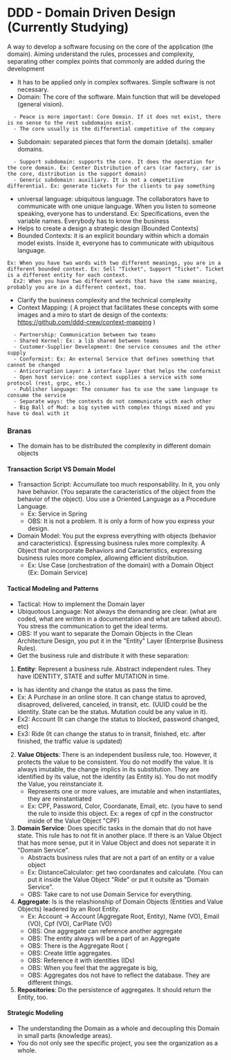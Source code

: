 # DDD - Domain Driven Design (Currently Studying)

A way to develop a software focusing on the core of the application (the domain). Aiming understand the rules, processes and complexity, separating other complex points that commonly are added during the development

- It has to be applied only in complex softwares. Simple software is not necessary.
- Domain: The core of the software. Main function that will be developed (general vision).
```
  - Peace is more important: Core Domain. If it does not exist, there is no sense to the rest subdomains exist. 
  - The core usually is the differential competitive of the company
```
- Subdomain: separated pieces that form the domain (details). smaller domains.
```
  - Support subdomain: supports the core. It does the operation for the core domain. Ex: Center Distribution of cars (car factory, car is the core, distribution is the support domain) 
  - Generic subdomain: auxiliary. It is not a competitive differential. Ex: generate tickets for the clients to pay something
```
- universal language: ubiquitous language. The collaborators have to communicate with one unique language. When you listen to someone speaking, everyone has to understand. Ex: Specifications, even the variable names. Everybody has to know the business
- Helps to create a design a strategic design (Bounded Contexts)
- Bounded Contexts: it is an explicit boundary within which a domain model exists. Inside it, everyone has to communicate with ubiquitous language.
```
Ex: When you have two words with two different meanings, you are in a different bounded context. Ex: Sell "Ticket", Support "Ticket". Ticket is a different entity for each context.
  Ex2: When you have two different words that have the same meaning, probably you are in a different context, too.
```
- Clarify the business complexity and the technical complexity 
- Context Mapping: ( A project that facilitates these concepts with some images and a miro to start de design of the contexts: https://github.com/ddd-crew/context-mapping )
```
  - Partnership: Communication between two teams
  - Shared Kernel: Ex: a lib shared between teams
  - Customer-Supplier Development: One service consumes and the other supply
  - Conformist: Ex: An external Service that defines something that cannot be changed
  - Anticorruption Layer: A interface layer that helps the conformist
  - Open host service: one context supplies a service with some protocol (rest, grpc, etc.)
  - Publisher language: The consumer has to use the same language to consume the service
  - Separate ways: the contexts do not communicate with each other
  - Big Ball of Mud: a big system with complex things mixed and you have to deal with it
```

### Branas

- The domain has to be distributed the complexity in different domain objects

#### Transaction Script VS Domain Model

- Transaction Script: Accumullate too much responsability. In it, you only have behavior. (You separate the caracteristics of the object from the behavior of the object). Uou use a Oriented Language as a Procedure Language.
  * Ex: Service in Spring
  * OBS: It is not a problem. It is only a form of how you express your design.
- Domain Model: You put the express everything with objects (behavior and caracteristics). Espressing business rules more complexity. A Object that incorporate Behaviors and Caracteristics, expressing business rules more complex, allowing efficient distribution.
  * Ex: Use Case (orchestration of the domain) with a Domain Object (Ex: Domain Service)

#### Tactical Modeling and Patterns

- Tactical: How to implement the Domain layer
- Ubiquotous Language: Not always the demanding are clear. (what are coded, what are written in a documentation and what are talked about). You stress the communication to get the ideal terms.
- OBS: If you want to separate the Domain Objects in the Clean Architecture Design, you put it in the "Entity" Layer (Enterprise Business Rules).  
- Get the business rule and distribute it with these separation:

1) **Entity**: Represent a business rule. Abstract independent rules. They have IDENTITY, STATE and suffer MUTATION in time.
  * Is has identity and change the status as pass the time.
  * Ex: A Purchase in an online store. It can change status to aproved, disaproved, delivered, canceled, in transit, etc. (UUID could be the identity. State can be the status. Mutation could be any value in it).
  * Ex2: Account (It can change the status to blocked, password changed, etc)
  * Ex3: Ride (It can change the status to in transit, finished, etc. after finished, the traffic value is updated)
2) **Value Objects**: There is an independent busiless rule, too. However, it protects the value to be consistent. You do not modify the value. It is always imutable, the change implics in its substitution. They are identified by its value, not the identity (as Entity is). You do not modify the Value, you reinstanciate it.
    * Represents one or more values, are imutable and when instantiates, they are reinstantiated
    * Ex: CPF, Password, Color, Coordanate, Email, etc. (you have to send the rule to inside this object. Ex: a regex of cpf in the constructor inside of the Value Object "CPF)
3) **Domain Service**: Does specific tasks in the domain that do not have state. This rule has to not fit in another place. If there is an Value Object that has more sense, put it in Value Object and does not separate it in "Domain Service".
    * Abstracts business rules that are not a part of an entity or a value object
    * Ex: DistanceCalculator: get two coordanates and calculate. (You can put it inside the Value Object "Ride" or put it outsite as "Domain Service".
    * OBS: Take care to not use Domain Service for everything.
4) **Aggregate**: Is is the relashionship of Domain Objects (Entities and Value Objects) leadered by an Root Entity.
    * Ex: Account -> Account (Aggregate Root, Entity), Name (VO), Email (VO), Cpf (VO), CarPlate (VO)
    * OBS: One aggregate can reference another aggregate
    * OBS: The entity always will be a part of an Aggregate
    * OBS: There is the Aggregate Root (
    * OBS: Create little aggregates.
    * OBS: Reference it with identities (IDs)
    * OBS: When you feel that the aggregate is big,
    * OBS: Aggregates dos not have to reflect the database. They are different things.
5) **Repositories**: Do the persistence of aggregates. It should return the Entity, too.

#### Strategic Modeling

- The understanding the Domain as a whole and decoupling this Domain in small parts (knowledge areas).
- You do not only see the specific project, you see the organization as a whole.
